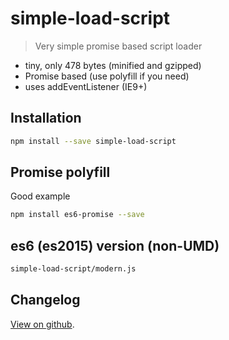 # simple-load-script

> Very simple promise based script loader

* tiny, only 478 bytes (minified and gzipped)
* Promise based (use polyfill if you need)
* uses addEventListener (IE9+)

## Installation

```bash
npm install --save simple-load-script
```

## Promise polyfill

Good example

```bash
npm install es6-promise --save
```

## es6 (es2015) version (non-UMD)

```bash
simple-load-script/modern.js
```

## Changelog

[View on github](https://github.com/tomek-f/simple-load-script/blob/master/changelog.md).
